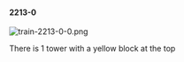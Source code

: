 #### 2213-0
![train-2213-0-0.png](https://github.com/lil-lab/nlvr/raw/master/nlvr/train/images/56/train-2213-0-0.png "train-2213-0-0.png")

There is 1 tower with a yellow block at the top